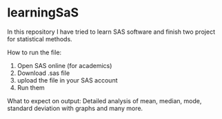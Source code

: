 # learningSaS

In this repository I have tried to learn SAS software and finish two project for statistical methods.

How to run the file:
1. Open SAS online (for academics)
2. Download .sas file
3. upload the file in your SAS account
4. Run them

What to expect on output:
Detailed analysis of mean, median, mode, standard deviation with graphs and many more.

